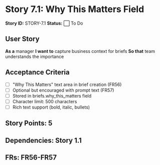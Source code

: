 # Story 7.1: Why This Matters Field

**Story ID:** STORY-7.1
**Status:** ⬜ To Do

## User Story
**As a** manager
**I want to** capture business context for briefs
**So that** team understands the importance

## Acceptance Criteria
- [ ] "Why This Matters" text area in brief creation (FR56)
- [ ] Optional but encouraged with prompt text (FR57)
- [ ] Stored in briefs.why_this_matters field
- [ ] Character limit: 500 characters
- [ ] Rich text support (bold, italic, bullets)

## Story Points: 5
## Dependencies: Story 1.1
## FRs: FR56-FR57

